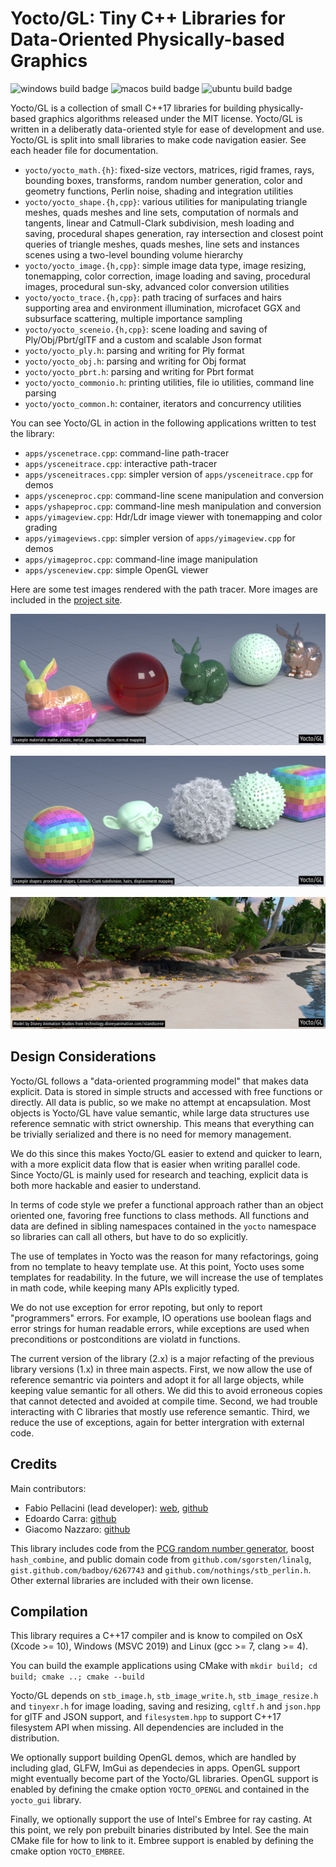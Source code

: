 # Yocto/GL: Tiny C++ Libraries for Data-Oriented Physically-based Graphics

![windows build badge](https://github.com/xelatihy/yocto-gl/workflows/windows-build/badge.svg)
![macos build badge](https://github.com/xelatihy/yocto-gl/workflows/macos-build/badge.svg)
![ubuntu build badge](https://github.com/xelatihy/yocto-gl/workflows/ubuntu-build/badge.svg)

Yocto/GL is a collection of small C++17 libraries for building
physically-based graphics algorithms released under the MIT license.
Yocto/GL is written in a deliberatly data-oriented style for ease of
development and use.
Yocto/GL is split into small libraries to make code navigation easier.
See each header file for documentation.

- `yocto/yocto_math.{h}`: fixed-size vectors, matrices, rigid frames, rays,
   bounding boxes, transforms, random number generation, color and geometry
   functions, Perlin noise, shading and integration utilities
- `yocto/yocto_shape.{h,cpp}`:  various utilities for manipulating
   triangle meshes, quads meshes and line sets, computation of normals and
   tangents, linear and Catmull-Clark subdivision, mesh loading and saving,
   procedural shapes generation, ray intersection and closest point queries of
   triangle meshes, quads meshes, line sets and instances scenes using a
   two-level bounding volume hierarchy
- `yocto/yocto_image.{h,cpp}`: simple image data type, image resizing,
   tonemapping, color correction, image loading and saving,
   procedural images, procedural sun-sky, advanced color conversion utilities
- `yocto/yocto_trace.{h,cpp}`: path tracing of surfaces and hairs supporting
   area and environment illumination, microfacet GGX and subsurface scattering,
   multiple importance sampling
- `yocto/yocto_sceneio.{h,cpp}`: scene loading and saving of Ply/Obj/Pbrt/glTF 
   and a custom and scalable Json format
- `yocto/yocto_ply.h`: parsing and writing for Ply format
- `yocto/yocto_obj.h`: parsing and writing for Obj format
- `yocto/yocto_pbrt.h`: parsing and writing for Pbrt format
- `yocto/yocto_commonio.h`: printing utilities, file io utilities,
  command line parsing
- `yocto/yocto_common.h`: container, iterators and concurrency utilities

You can see Yocto/GL in action in the following applications written to
test the library:

- `apps/yscenetrace.cpp`:   command-line path-tracer
- `apps/ysceneitrace.cpp`:  interactive path-tracer
- `apps/ysceneitraces.cpp`: simpler version of `apps/ysceneitrace.cpp` for demos
- `apps/ysceneproc.cpp`: command-line scene manipulation and conversion
- `apps/yshapeproc.cpp`: command-line mesh manipulation and conversion
- `apps/yimageview.cpp`: Hdr/Ldr image viewer with tonemapping and color grading
- `apps/yimageviews.cpp`: simpler version of `apps/yimageview.cpp` for demos
- `apps/yimageproc.cpp`: command-line image manipulation
- `apps/ysceneview.cpp`: simple OpenGL viewer

Here are some test images rendered with the path tracer. More images are
included in the [project site](https://xelatihy.github.io/yocto-gl/).

![Example materials: matte, plastic, metal, glass, subsurface, normal mapping](images/features1.png)

![Example shapes: procedural shapes, Catmull-Clark subdivision, hairs, displacement mapping](images/features2.png)

![Image rendered with Yocto/GL path tracer. Model by Disney Animation Studios.](images/island.png)

## Design Considerations

Yocto/GL follows a "data-oriented programming model" that makes data explicit.
Data is stored in simple structs and accessed with free functions or directly.
All data is public, so we make no attempt at encapsulation.
Most objects is Yocto/GL have value semantic, while large data structures 
use reference semnatic with strict ownership. This means that everything 
can be trivially serialized and there is no need for memory management.

We do this since this makes Yocto/GL easier to extend and quicker to learn,
with a more explicit data flow that is easier when writing parallel code.
Since Yocto/GL is mainly used for research and teaching,
explicit data is both more hackable and easier to understand.

In terms of code style we prefer a functional approach rather than an
object oriented one, favoring free functions to class methods. All functions
and data are defined in sibling namespaces contained in the `yocto` namespace 
so libraries can call all others, but have to do so explicitly. 

The use of templates in Yocto was the reason for many refactorings, going
from no template to heavy template use. At this point, Yocto uses some templates 
for readability. In the future, we will increase the use of templates in math 
code, while keeping many APIs explicitly typed.

We do not use exception for error repoting, but only to report "programmers"
errors. For example, IO operations use boolean flags and error strings for
human readable errors, while exceptions are used when preconditions or 
postconditions are violatd in functions.

The current version of the library (2.x) is a major refacting of the previous 
library versions (1.x) in three main aspects. First, we now allow the use of 
reference semantric via pointers and adopt it for all large objects, while 
keeping value semantic for all others. We did this to avoid erroneous copies
that cannot detected and avoided at compile time. Second, we had trouble 
interacting with C libraries that mostly use reference semantic. Third, we
reduce the use of exceptions, again for better intergration with external code.

## Credits

Main contributors:

- Fabio Pellacini (lead developer): [web](http://pellacini.di.uniroma1.it), [github](https://github.com/xelatihy)
- Edoardo Carra: [github](https://github.com/edoardocarra)
- Giacomo Nazzaro: [github](https://github.com/giacomonazzaro)

This library includes code from the [PCG random number generator](http://www.pcg-random.org),
boost `hash_combine`, and public domain code from `github.com/sgorsten/linalg`,
`gist.github.com/badboy/6267743` and `github.com/nothings/stb_perlin.h`.
Other external libraries are included with their own license.

## Compilation

This library requires a C++17 compiler and is know to compiled on
OsX (Xcode >= 10), Windows (MSVC 2019) and Linux (gcc >= 7, clang >= 4).

You can build the example applications using CMake with
    `mkdir build; cd build; cmake ..; cmake --build`

Yocto/GL depends on `stb_image.h`, `stb_image_write.h`, `stb_image_resize.h` and
`tinyexr.h` for image loading, saving and resizing,  `cgltf.h` and `json.hpp`
for glTF and JSON support, and `filesystem.hpp` to support C++17 filesystem API 
when missing. All dependencies are included in the distribution.

We optionally support building OpenGL demos, which are handled by including
glad, GLFW, ImGui as dependecies in apps. OpenGL support might eventually
become part of the Yocto/GL libraries. OpenGL support is enabled by defining
the cmake option `YOCTO_OPENGL` and contained in the `yocto_gui` library.

Finally, we optionally support the use of Intel's Embree for ray casting.
At this point, we rely pon prebuilt binaries distributed by Intel.
See the main CMake file for how to link to it. Embree support is enabled by
defining the cmake option `YOCTO_EMBREE`.

